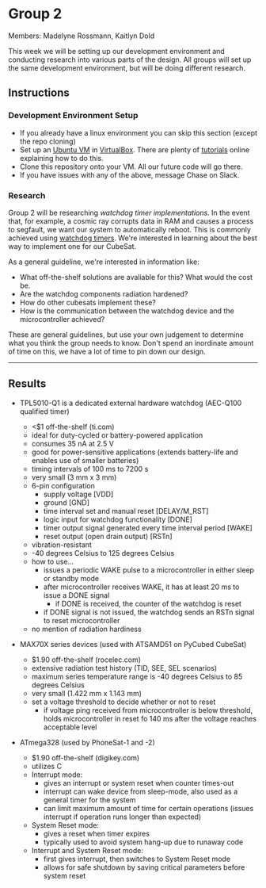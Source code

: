 # Group 2

Members: Madelyne Rossmann, Kaitlyn Dold

This week we will be setting up our development environment and conducting research into various parts of the design. All groups will set up the same development environment, but will be doing different research. 

## Instructions
### Development Environment Setup
 - If you already have a linux environment you can skip this section (except the repo cloning)
 - Set up an [Ubuntu VM](https://ubuntu.com/) in [VirtualBox](https://www.virtualbox.org/wiki/Downloads). There are plenty of [tutorials](https://www.nakivo.com/blog/install-ubuntu-on-virtualbox-virtual-machine/) online explaining how to do this.
 - Clone this repository onto your VM. All our future code will go there. 
 - If you have issues with any of the above, message Chase on Slack. 

### Research
Group 2 will be researching *watchdog timer implementations*. In the event that, for example, a cosmic ray corrupts data in RAM and causes a process to segfault, we want our system to automatically reboot. This is commonly achieved using [watchdog timers](https://en.wikipedia.org/wiki/Watchdog_timer). We're interested in learning about the best way to implement one for our CubeSat. 

As a general guideline, we're interested in information like:
 - What off-the-shelf solutions are avaliable for this? What would the cost be.
 - Are the watchdog components radiation hardened?
 - How do other cubesats implement these?
 - How is the communication between the watchdog device and the microcontroller achieved?

These are general guidelines, but use your own judgement to determine what you think the group needs to know. Don't spend an inordinate amount of time on this, we have a lot of time to pin down our design.

 ---
 
## Results
 
 - TPL5010-Q1 is a dedicated external hardware watchdog (AEC-Q100 qualified timer)
	- <$1 off-the-shelf (ti.com)
	- ideal for duty-cycled or battery-powered application
	- consumes 35 nA at 2.5 V
	- good for power-sensitive applications (extends battery-life and enables use of smaller batteries)
	- timing intervals of 100 ms to 7200 s
	- very small (3 mm x 3 mm)
	- 6-pin configuration
		- supply voltage [VDD]
		- ground [GND]
		- time interval set and manual reset [DELAY/M_RST]
		- logic input for watchdog functionality [DONE]
		- timer output signal generated every time interval period [WAKE]
		- reset output (open drain output) [RSTn]
	- vibration-resistant
	- -40 degrees Celsius to 125 degrees Celsius
	- how to use...
		- issues a periodic WAKE pulse to a microcontroller in either sleep or standby mode
		- after microcontroller receives WAKE, it has at least 20 ms to issue a DONE signal
			- if DONE is received, the counter of the watchdog is reset
		- if DONE signal is not issued, the watchdog sends an RSTn signal to reset microcontroller
	- no mention of radiation hardiness

 - MAX70X series devices (used with ATSAMD51 on PyCubed CubeSat)
	- $1.90 off-the-shelf (rocelec.com)
	- extensive radiation test history (TID, SEE, SEL scenarios)
	- maximum series temperature range is -40 degrees Celsius to 85 degrees Celsius
	- very small (1.422 mm x 1.143 mm)
	- set a voltage threshold to decide whether or not to reset
		- if voltage ping received from microcontroller is below threshold, holds microcontroller in reset fo 140 ms after the voltage reaches acceptable level

 - ATmega328 (used by PhoneSat-1 and -2)
	- $1.90 off-the-shelf (digikey.com)
	- utilizes C 
	- Interrupt mode:
		- gives an interrupt or system reset when counter times-out
		- interrupt can wake device from sleep-mode, also used as a general timer for the system
		- can limit maximum amount of time for certain operations (issues interrupt if operation runs longer than expected)
	- System Reset mode: 
		- gives a reset when timer expires
		- typically used to avoid system hang-up due to runaway code
	- Interrupt and System Reset mode:
		- first gives interrupt, then switches to System Reset mode
		- allows for safe shutdown by saving critical parameters before system reset

	
